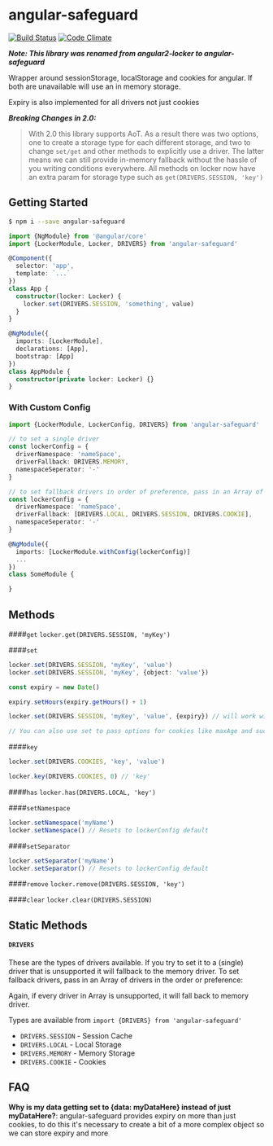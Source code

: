 angular-safeguard
=====
[![Build Status](https://travis-ci.org/MikaAK/angular-safeguard.svg?branch=master)](https://travis-ci.org/MikaAK/angular-safeguard)
[![Code Climate](https://codeclimate.com/github/MikaAK/angular2-locker/badges/gpa.svg)](https://codeclimate.com/github/MikaAK/angular2-locker)

***Note: This library was renamed from angular2-locker to angular-safeguard***

Wrapper around sessionStorage, localStorage and cookies for angular. If both are unavailable will use an in memory storage.

Expiry is also implemented for all drivers not just cookies

***Breaking Changes in 2.0:***
> With 2.0 this library supports AoT. As a result there was two options, one to create a
> storage type for each different storage, and two to change `set/get` and other methods
> to explicitly use a driver.
> The latter means we can still provide in-memory fallback without
> the hassle of you writing conditions everywhere.
> All methods on locker now have an extra param for storage type such as `get(DRIVERS.SESSION, 'key')`

## Getting Started
```bash
$ npm i --save angular-safeguard
```

```typescript
import {NgModule} from '@angular/core'
import {LockerModule, Locker, DRIVERS} from 'angular-safeguard'

@Component({
  selector: 'app',
  template: `...`
})
class App {
  constructor(locker: Locker) {
    locker.set(DRIVERS.SESSION, 'something', value)
  }
}

@NgModule({
  imports: [LockerModule],
  declarations: [App],
  bootstrap: [App]
})
class AppModule {
  constructor(private locker: Locker) {}
}
```

### With Custom Config
```typescript
import {LockerModule, LockerConfig, DRIVERS} from 'angular-safeguard'

// to set a single driver
const lockerConfig = {
  driverNamespace: 'nameSpace',
  driverFallback: DRIVERS.MEMORY,
  namespaceSeperator: '-'
}

// to set fallback drivers in order of preference, pass in an Array of Driver
const lockerConfig = {
  driverNamespace: 'nameSpace',
  driverFallback: [DRIVERS.LOCAL, DRIVERS.SESSION, DRIVERS.COOKIE],
  namespaceSeperator: '-'
}

@NgModule({
  imports: [LockerModule.withConfig(lockerConfig)]
  ...
})
class SomeModule {

}
```

## Methods
####`get`
`locker.get(DRIVERS.SESSION, 'myKey')`

####`set`
```typescript
locker.set(DRIVERS.SESSION, 'myKey', 'value')
locker.set(DRIVERS.SESSION, 'myKey', {object: 'value'})

const expiry = new Date()

expiry.setHours(expiry.getHours() + 1)

locker.set(DRIVERS.SESSION, 'myKey', 'value', {expiry}) // will work with every driver type

// You can also use set to pass options for cookies like maxAge and such
```

####`key`
```typescript
locker.set(DRIVERS.COOKIES, 'key', 'value')

locker.key(DRIVERS.COOKIES, 0) // 'key'
```

####`has`
`locker.has(DRIVERS.LOCAL, 'key')`

####`setNamespace`
```typescript
locker.setNamespace('myName')
locker.setNamespace() // Resets to lockerConfig default
```

####`setSeparator`

```typescript
locker.setSeparator('myName')
locker.setSeparator() // Resets to lockerConfig default
```

####`remove`
`locker.remove(DRIVERS.SESSION, 'key')`

####`clear`
`locker.clear(DRIVERS.SESSION)`

## Static Methods
#### `DRIVERS`

These are the types of drivers available. If you try to set it to a (single) driver that is unsupported it will fallback to the memory driver.  To set fallback drivers, pass in an Array of drivers in the order or preference:

Again, if every driver in Array is unsupported, it will fall back to memory driver.

Types are available from `import {DRIVERS} from 'angular-safeguard'`

- `DRIVERS.SESSION` - Session Cache
- `DRIVERS.LOCAL` - Local Storage
- `DRIVERS.MEMORY` - Memory Storage
- `DRIVERS.COOKIE` - Cookies


## FAQ

**Why is my data getting set to {data: myDataHere} instead of just myDataHere?**:
angular-safeguard provides expiry on more than just cookies, to do this it's necessary to create a bit of a more complex
object so we can store expiry and more
